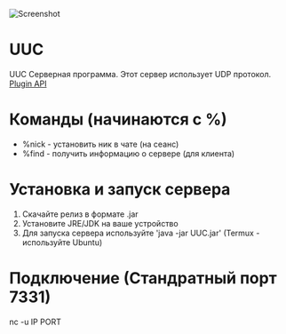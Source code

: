 ![Screenshot](https://github.com/qbaddev/uuc/raw/master/image.png)

# UUC
UUC Серверная программа. Этот сервер использует UDP протокол.
[Plugin API](https://github.com/qbaddev/UUC/wiki/Plugin-API "Plugin API в Wiki")

# Команды (начинаются с %)
* %nick - установить ник в чате (на сеанс)
* %find - получить информацию о сервере (для клиента)

# Установка и запуск сервера
1. Скачайте релиз в формате .jar
2. Установите JRE/JDK на ваше устройство
3. Для запуска сервера используйте 'java -jar UUC.jar' (Termux - используйте Ubuntu)

# Подключение (Стандратный порт 7331)
nc -u IP PORT
